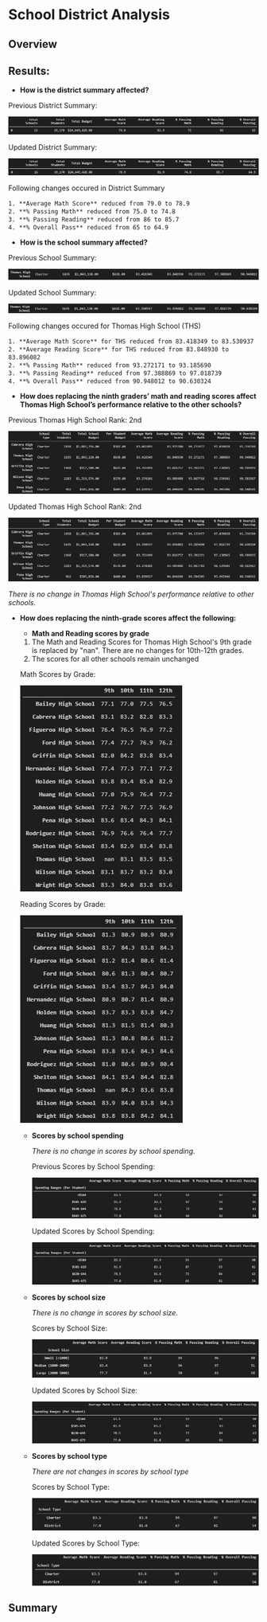 # School District Analysis

## Overview


## Results:

* **How is the district summary affected?**

Previous District Summary:

![district_summary](./Images/district_summary.png)

Updated District Summary:

![district_summary_updated](./Images/district_summary_updated.png)

Following changes occured in District Summary

    1. **Average Math Score** reduced from 79.0 to 78.9
    2. **% Passing Math** reduced from 75.0 to 74.8
    3. **% Passing Reading** reduced from 86 to 85.7
    4. **% Overall Pass** reduced from 65 to 64.9
    


* **How is the school summary affected?**

Previous School Summary:

![school_summary](./Images/school_summary.png)

Updated School Summary:

![school_summary_updated](./Images/school_summary_updated.png)

Following changes occured for Thomas High School (THS)

    1. **Average Math Score** for THS reduced from 83.418349 to 83.530937
    2. **Average Reading Score** for THS reduced from 83.848930 to 83.896082
    2. **% Passing Math** reduced from 93.272171 to 93.185690
    3. **% Passing Reading** reduced from 97.388869 to 97.018739
    4. **% Overall Pass** reduced from 90.948012 to 90.630324
* **How does replacing the ninth graders’ math and reading scores affect Thomas High School’s performance relative to the other schools?**

Previous Thomas High School Rank: 2nd

![school_rank](./Images/school_rank.png)

Updated Thomas High School Rank: 2nd

![school_summary_updated](./Images/school_rank_updated.png)

*There is no change in Thomas High School's performance relative to other schools.*

* **How does replacing the ninth-grade scores affect the following:**
    
    * **Math and Reading scores by grade**

    1. The Math and Reading Scores for Thomas High School's 9th grade is replaced by "nan". There are no changes for 10th-12th grades.
    2. The scores for all other schools remain unchanged  
    

    Math Scores by Grade:

    ![math_by_grade_updated](./Images/math_by_grade_updated.png)

    Reading Scores by Grade:

    ![reading_by_grade_updated](./Images/reading_by_grade_updated.png)

    * **Scores by school spending**
        
        *There is no change in scores by school spending.*

        Previous Scores by School Spending:

        ![spending_summary](./Images/spending_summary.png)

        Updated Scores by School Spending:

        ![spending_summary_updated](./Images/spending_summary_updated.png)
    

    * **Scores by school size**

        *There is no change in scores by school size.*

        Scores by School Size:

        ![score_by_size](./Images/score_by_size.png)

        Updated Scores by School Size:

        ![score_by_size_updated](./Images/score_by_size_updated.png)   


    * **Scores by school type**

        *There are not changes in scores by school type*

        Scores by School Type:

        ![score_by_type](./Images/score_by_type.png)

        Updated Scores by School Type:

        ![score_by_type_updated](./Images/score_by_type_updated.png)  

## Summary
